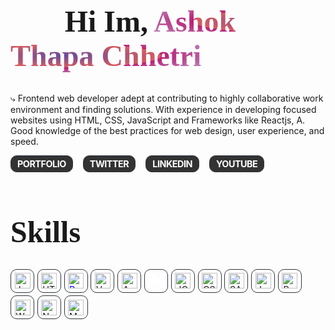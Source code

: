 <style>
@import url('https://fonts.googleapis.com/css2?family=Abril+Fatface&family=DM+Serif+Display:ital@0;1&family=Inter:wght@100;200;300;400;500;600;700;800;900&family=Lobster&family=Noto+Nastaliq+Urdu:wght@400;500;600;700&family=Outfit:wght@100;200;300;400;500;600;700;800;900&family=Poppins:ital,wght@0,100;0,200;0,300;0,400;0,500;0,600;0,700;0,800;0,900;1,100;1,200;1,300;1,400;1,500;1,600;1,700;1,800;1,900&family=Prosto+One&family=Roboto:ital,wght@0,100;0,300;0,400;0,500;0,700;0,900;1,100;1,300;1,400;1,500;1,700;1,900&family=Ubuntu:ital,wght@0,300;0,400;0,500;0,700;1,300;1,400;1,500;1,700&display=swap');
h1 span{
    background: #674B9F;
    background: radial-gradient(ellipse, #674B9F 0%, #DB5C5C 50%, #BB1F76 50%, #B9AFD6 100%);
    -webkit-background-clip: text;
    -webkit-text-fill-color: transparent;
}
.sociallinks-container{
    display:flex;
    flex-wrap:wrap;
    gap:1rem;
    font-family:"Inter";
    font-size:.9rem;
}
.sociallinks{
    border:1px solid #30363d;
    padding:4px 10px;
    border-radius:10px;
    text-transform:uppercase;
    letter-spacing:-.5px;
    background: #333;
    font-weight:700;
    color:white;
    transition:.3s ease-in-out;
    cursor:pointer;
}
.sociallinks:hover{
    transition:.3s ease-in-out;
    background: #674B9F;
    background: radial-gradient(ellipse, #674B9F 0%, #DB5C5C 50%, #BB1F76 50%, #B9AFD6 100%);
    font-weight:700;
    -webkit-background-clip: text;
    -webkit-text-fill-color: transparent;
}
.wave {
  animation-name: wave-animation; /* Refers to the name of your @keyframes element below */
  animation-duration: 2.5s; /* Change to speed up or slow down */
  animation-iteration-count: infinite; /* Never stop waving :) */
  transform-origin: 70% 70%; /* Pivot around the bottom-left palm */
  display: inline-block;
}

@keyframes wave-animation {
  0% {
    transform: rotate(0deg);
  }
  10% {
    transform: rotate(14deg);
  } /* The following five values can be played with to make the waving more or less extreme */
  20% {
    transform: rotate(-8deg);
  }
  30% {
    transform: rotate(14deg);
  }
  40% {
    transform: rotate(-4deg);
  }
  50% {
    transform: rotate(10deg);
  }
  60% {
    transform: rotate(0deg);
  } /* Reset for the last half to pause */
  100% {
    transform: rotate(0deg);
  }

}

.skills-container{
    display:flex;
    flex-wrap:wrap;
    gap:.3rem;
    font-family:"Inter";
    font-size:.9rem;
}

.skills-container a{
    border:1px solid #30363d;
    height:30px;
    border-radius:10px;
    width:30px;
    padding:3px;
    display:flex;
    justify-content:center;
    align-items:center;
}
    

</style>

# <h1 style="font-family: 'Lobster';font-weight:900;font-size:clamp(2rem,6vw,3rem);"><b class="wave">👋🏼</b> Hi Im, <span>Ashok Thapa Chhetri</span> </h1>

<p >
        ⤷ Frontend web developer adept at contributing to highly collaborative work environment and finding solutions. With experience in       developing focused websites using HTML, CSS, JavaScript and Frameworks like Reactjs, A. Good knowledge of the best practices for web    design, user experience, and speed.
</p>

<div class="sociallinks-container">
    <div class="sociallinks">
        Portfolio 
    </div>
    <div class="sociallinks">
        Twitter 
    </div>
    <div class="sociallinks">
        Linkedin 
    </div>
    <div class="sociallinks">
        Youtube
    </div>
</div>

# <h1 style="font-family: 'Lobster';font-weight:900;font-size:clamp(2rem,6vw,3rem);">Skills</h1>

<div class="skills-container">

<a href="https://www.java.com" target="_blank" rel="noreferrer noopener">
    <img src="https://www.svgrepo.com/show/184143/java.svg" alt="Java" width="25" height="25" />
</a>

 <a href="https://html.com/html5/" target="_blank" rel="noreferrer noopener">
    <img src="https://upload.wikimedia.org/wikipedia/commons/thumb/3/38/HTML5_Badge.svg/1024px-HTML5_Badge.svg.png" alt="HTML5" width="25" height="25" />
</a>

 <a href="https://reactjs.org" target="_blank" rel="noreferrer noopener">
    <img style="color:blue" src="https://upload.wikimedia.org/wikipedia/commons/thumb/4/47/React.svg/800px-React.svg.png" alt="React" width="25" height="25" />
</a>

 <a href="https://vuejs.org" target="_blank" rel="noreferrer noopener">
    <img src="https://upload.wikimedia.org/wikipedia/commons/thumb/9/95/Vue.js_Logo_2.svg/2367px-Vue.js_Logo_2.svg.png" alt="Vue" width="25" height="25" />
</a>

 <a href="https://angularjs.org" target="_blank" rel="noreferrer noopener">
    <img src="https://upload.wikimedia.org/wikipedia/commons/thumb/c/cf/Angular_full_color_logo.svg/1024px-Angular_full_color_logo.svg.png" alt="Angular" width="25" height="25" />
</a>

 <a href="https://nextjs.org" target="_blank" rel="noreferrer noopener">
    <img style="filter:brightness(50)" src="https://cdn.worldvectorlogo.com/logos/next-js.svg" alt="NextJS" width="25" height="25" />
</a>

 <a href="https://jquery.com" target="_blank" rel="noreferrer noopener">
    <img  src="https://cdn.worldvectorlogo.com/logos/jquery-4.svg" alt="JQuery" width="25" height="25" />
</a>

 <a href="https://css3.com" target="_blank" rel="noreferrer noopener">
    <img src="https://cdn.cdnlogo.com/logos/c/18/css.svg" alt="CSS3" width="25" height="25" />
</a>

 <a href="https://sass-lang.com" target="_blank" rel="noreferrer noopener">
    <img src="https://cdn.freebiesupply.com/logos/thumbs/2x/sass-1-logo.png" alt="SASS" width="25" height="25" />
</a>

 <a href="https://www.javascript.com" target="_blank" rel="noreferrer noopener">
    <img src="https://upload.wikimedia.org/wikipedia/commons/thumb/9/99/Unofficial_JavaScript_logo_2.svg/480px-Unofficial_JavaScript_logo_2.svg.png" alt="JavaScript" width="25" height="25" />
</a>

 <a href="https://redux.js.org" target="_blank" rel="noreferrer noopener">
    <img src="https://cdn.worldvectorlogo.com/logos/redux.svg" alt="Redux" width="25" height="25" />
</a>

 <a href="https://webpack.js.org" target="_blank" rel="noreferrer noopener">
    <img src="https://seeklogo.com/images/W/webpack-logo-9E66EE203A-seeklogo.com.png" alt="Webpack" width="25" height="25" />
</a>

 <a href="https://nodejs.org" target="_blank" rel="noreferrer noopener">
    <img src="https://seeklogo.com/images/N/nodejs-logo-FBE122E377-seeklogo.com.png" alt="NodeJS" width="25" height="25" />
</a>

 <a href="https://www.mysql.com" target="_blank" rel="noreferrer noopener">
    <img src="https://icons-for-free.com/download-icon-development+logo+mysql+icon-1320184807686758112_512.png" alt="MySQL" width="25" height="25" />
</a>
</div>
